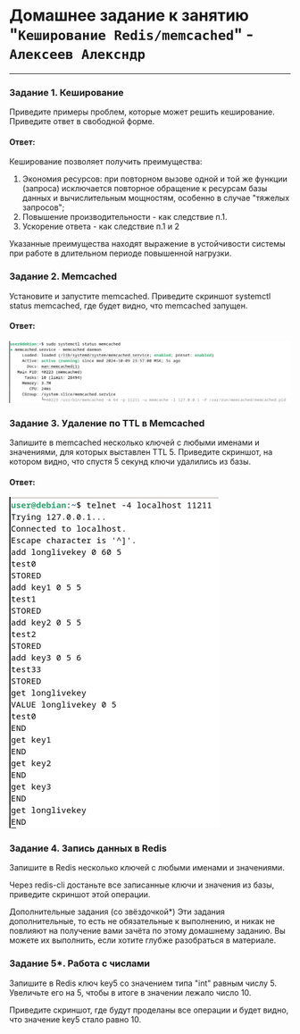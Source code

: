 # Домашнее задание к занятию "`Кеширование Redis/memcached`" - `Алексеев Алексндр`

---
### Задание 1. Кеширование
Приведите примеры проблем, которые может решить кеширование.
Приведите ответ в свободной форме.

#### Ответ: 
Кеширование позволяет получить преимущества:
1. Экономия ресурсов: при повторном вызове одной и той же функции (запроса) исключается повторное обращение к ресурсам базы данных и вычислительным мощностям, особенно в случае "тяжелых запросов";
2. Повышение производительности - как следствие п.1.
3. Ускорение ответа - как следствие п.1 и 2

Указанные преимущества находят выражение в устойчивости системы при работе в длительном периоде повышенной нагрузки.

### Задание 2. Memcached
Установите и запустите memcached.
Приведите скриншот systemctl status memcached, где будет видно, что memcached запущен.

#### Ответ:
![memcached](img-02/task-02-memcached-status.png)


### Задание 3. Удаление по TTL в Memcached
Запишите в memcached несколько ключей с любыми именами и значениями, для которых выставлен TTL 5.
Приведите скриншот, на котором видно, что спустя 5 секунд ключи удалились из базы.

#### Ответ:
![short-live-key](img-02/task-02-short-live-key.png)


### Задание 4. Запись данных в Redis
Запишите в Redis несколько ключей с любыми именами и значениями.

Через redis-cli достаньте все записанные ключи и значения из базы, приведите скриншот этой операции.

Дополнительные задания (со звёздочкой*)
Эти задания дополнительные, то есть не обязательные к выполнению, и никак не повлияют на получение вами зачёта по этому домашнему заданию. Вы можете их выполнить, если хотите глубже разобраться в материале.

### Задание 5*. Работа с числами
Запишите в Redis ключ key5 со значением типа "int" равным числу 5. Увеличьте его на 5, чтобы в итоге в значении лежало число 10.

Приведите скриншот, где будут проделаны все операции и будет видно, что значение key5 стало равно 10.